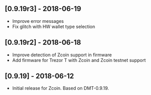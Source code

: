 ## [0.9.19r3] - 2018-06-19

- Improve error messages
- Fix glitch with HW wallet type selection

## [0.9.19r2] - 2018-06-18

- Improve detection of Zcoin support in firmware
- Add firmware for Trezor T with Zcoin and Zcoin testnet support

## [0.9.19] - 2018-06-12

- Initial release for Zcoin. Based on DMT-0.9.19.
